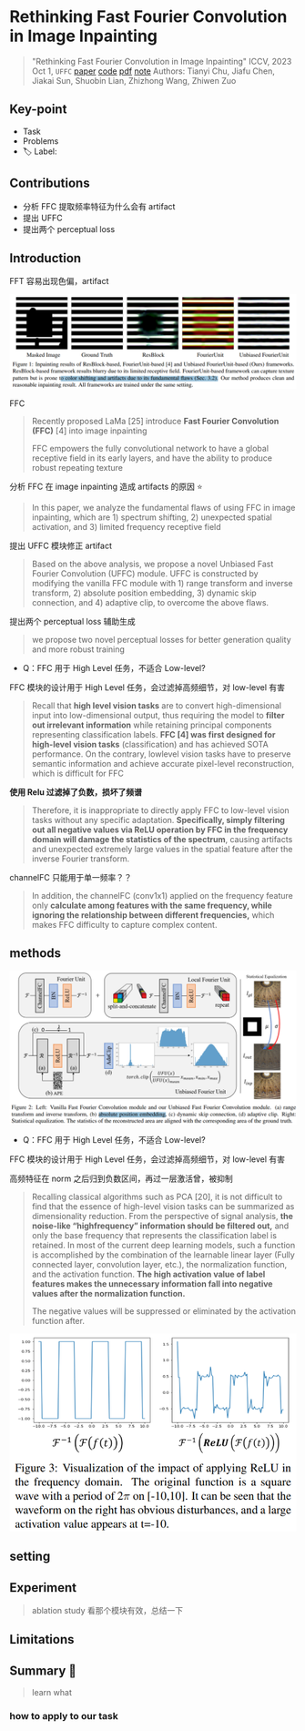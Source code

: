 # Rethinking Fast Fourier Convolution in Image Inpainting

> "Rethinking Fast Fourier Convolution in Image Inpainting" ICCV, 2023 Oct 1, `UFFC`
> [paper](https://openaccess.thecvf.com/content/ICCV2023/papers/Chu_Rethinking_Fast_Fourier_Convolution_in_Image_Inpainting_ICCV_2023_paper.pdf) [code](https://github.com/1911cty/Unbiased-Fast-Fourier-Convolution) [pdf](./2023_10_ICCV_Rethinking-Fast-Fourier-Convolution-in-Image-Inpainting.pdf) [note](./2023_10_ICCV_Rethinking-Fast-Fourier-Convolution-in-Image-Inpainting_Note.md)
> Authors: Tianyi Chu, Jiafu Chen, Jiakai Sun, Shuobin Lian, Zhizhong Wang, Zhiwen Zuo

## Key-point

- Task
- Problems
- :label: Label:

## Contributions

- 分析 FFC 提取频率特征为什么会有 artifact
- 提出 UFFC
- 提出两个 perceptual loss



## Introduction

FFT 容易出现色偏，artifact

![fig1](docs/2023_10_ICCV_Rethinking-Fast-Fourier-Convolution-in-Image-Inpainting_Note/fig1.png)



FFC

> Recently proposed LaMa [25] introduce **Fast Fourier Convolution (FFC)** [4] into image inpainting
>
> FFC empowers the fully convolutional network to have a global receptive field in its early layers, and have the ability to produce robust repeating texture

分析 FFC 在 image inpainting 造成 artifacts 的原因 :star:

> In this paper, we analyze the fundamental flaws of using FFC in image inpainting, which are 1) spectrum shifting, 2) unexpected spatial activation, and 3) limited frequency receptive field

提出 UFFC 模块修正 artifact

> Based on the above analysis, we propose a novel Unbiased Fast Fourier Convolution (UFFC) module. UFFC is constructed by modifying the vanilla FFC module with 1) range transform and inverse transform, 2) absolute position embedding, 3) dynamic skip connection, and 4) adaptive clip, to overcome the above flaws. 

提出两个 perceptual loss 辅助生成

> we propose two novel perceptual losses for better generation quality and more robust training



- Q：FFC 用于 High Level 任务，不适合 Low-level?

FFC 模块的设计用于 High Level 任务，会过滤掉高频细节，对 low-level 有害

> Recall that **high level vision tasks** are to convert high-dimensional input into low-dimensional output, thus requiring the model to **filter out irrelevant information** while retaining principal components representing classification labels. **FFC [4] was first designed for high-level vision tasks** (classification) and has achieved SOTA performance. On the contrary, lowlevel vision tasks have to preserve semantic information and achieve accurate pixel-level reconstruction, which is difficult for FFC

**使用 Relu 过滤掉了负数，损坏了频谱**

> Therefore, it is inappropriate to directly apply FFC to low-level vision tasks without any specific adaptation. **Specifically, simply filtering out all negative values via ReLU operation by FFC in the frequency domain will damage the statistics of the spectrum**, causing artifacts and unexpected extremely large values in the spatial feature after the inverse Fourier transform. 

channelFC 只能用于单一频率？？

> In addition, the channelFC (conv1x1) applied on the frequency feature only **calculate among features with the same frequency, while ignoring the relationship between different frequencies,** which makes FFC difficulty to capture complex content.



## methods

![fig2](docs/2023_10_ICCV_Rethinking-Fast-Fourier-Convolution-in-Image-Inpainting_Note/fig2.png)



- Q：FFC 用于 High Level 任务，不适合 Low-level?

FFC 模块的设计用于 High Level 任务，会过滤掉高频细节，对 low-level 有害

高频特征在 norm 之后归到负数区间，再过一层激活曾，被抑制

> Recalling classical algorithms such as PCA [20], it is not difficult to find that the essence of high-level vision tasks can be summarized as dimensionality reduction. From the perspective of signal analysis, **the noise-like “highfrequency” information should be filtered out,** and only the base frequency that represents the classification label is retained. In most of the current deep learning models, such a function is accomplished by the combination of the learnable linear layer (Fully connected layer, convolution layer, etc.), the normalization function, and the activation function. **The high activation value of label features makes the unnecessary information fall into negative values after the normalization function.**
>
> The negative values will be suppressed or eliminated by the activation function after.





![fig3](docs/2023_10_ICCV_Rethinking-Fast-Fourier-Convolution-in-Image-Inpainting_Note/fig3.png)





## setting

## Experiment

> ablation study 看那个模块有效，总结一下

## Limitations

## Summary :star2:

> learn what

### how to apply to our task

